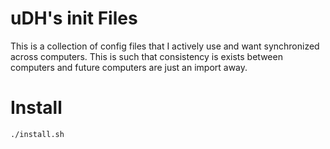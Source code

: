 uDH's init Files
================
This is a collection of config files that I actively use and want synchronized across computers.
This is such that consistency is exists between computers and future computers are just an import away.

Install
=======

```bash
./install.sh
```
